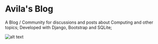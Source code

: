 # Avila's Blog
A Blog / Community for discussions and posts about Computing and other topics; Developed with Django, Bootstrap and SQLite;

![alt text](/blog_project/media/example.png)

